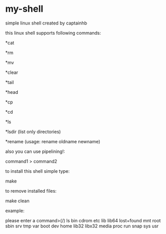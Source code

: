 # my-shell
simple linux shell created by captainhb

this linux shell supports following commands:

*cat

*rm

*mv

*clear

*tail

*head

*cp

*cd

*ls

*lsdir (list only directories)

*rename (usage: rename oldname newname)

also you can use pipelining!:

command1 > command2

to install this shell simple type:

make

to remove installed files:

make clean

example:

please enter a command>(/) ls
bin   cdrom  etc   lib    lib64   lost+found  mnt   root  sbin  srv  tmp  var
boot  dev    home  lib32  libx32  media       proc  run   snap  sys  usr

